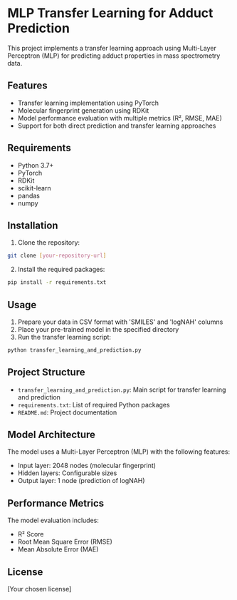 # MLP Transfer Learning for Adduct Prediction

This project implements a transfer learning approach using Multi-Layer Perceptron (MLP) for predicting adduct properties in mass spectrometry data.

## Features

- Transfer learning implementation using PyTorch
- Molecular fingerprint generation using RDKit
- Model performance evaluation with multiple metrics (R², RMSE, MAE)
- Support for both direct prediction and transfer learning approaches

## Requirements

- Python 3.7+
- PyTorch
- RDKit
- scikit-learn
- pandas
- numpy

## Installation

1. Clone the repository:
```bash
git clone [your-repository-url]
```

2. Install the required packages:
```bash
pip install -r requirements.txt
```

## Usage

1. Prepare your data in CSV format with 'SMILES' and 'logNAH' columns
2. Place your pre-trained model in the specified directory
3. Run the transfer learning script:
```bash
python transfer_learning_and_prediction.py
```

## Project Structure

- `transfer_learning_and_prediction.py`: Main script for transfer learning and prediction
- `requirements.txt`: List of required Python packages
- `README.md`: Project documentation

## Model Architecture

The model uses a Multi-Layer Perceptron (MLP) with the following features:
- Input layer: 2048 nodes (molecular fingerprint)
- Hidden layers: Configurable sizes
- Output layer: 1 node (prediction of logNAH)

## Performance Metrics

The model evaluation includes:
- R² Score
- Root Mean Square Error (RMSE)
- Mean Absolute Error (MAE)

## License

[Your chosen license] 